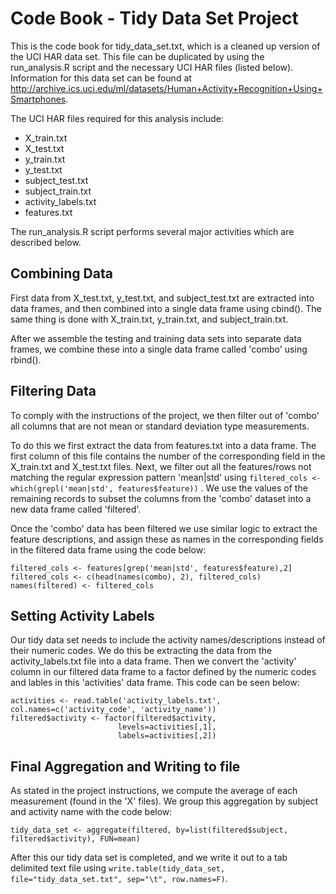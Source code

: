 Code Book - Tidy Data Set Project
===================================

This is the code book for tidy_data_set.txt, which is a cleaned up version of the UCI HAR data set.  This file can be duplicated by using the run_analysis.R script and the necessary UCI HAR files (listed below).  Information for this data set can be found at http://archive.ics.uci.edu/ml/datasets/Human+Activity+Recognition+Using+Smartphones.

The UCI HAR files required for this analysis include:
* X_train.txt
* X_test.txt
* y_train.txt
* y_test.txt
* subject_test.txt
* subject_train.txt
* activity_labels.txt
* features.txt

The run_analysis.R script performs several major activities which are described below.

Combining Data
---------------------------

First data from X_test.txt, y_test.txt, and subject_test.txt are extracted into data frames, and then combined into a single data frame using cbind().  The same thing is done with X_train.txt, y_train.txt, and subject_train.txt.  

After we assemble the testing and training data sets into separate data frames, we combine these into a single data frame called 'combo' using rbind().

Filtering Data
---------------------------
To comply with the instructions of the project, we then filter out of 'combo' all columns that are not mean or standard deviation type measurements.  

To do this we first extract the data from features.txt into a data frame.  The first column of this file contains the number of the corresponding field in the X_train.txt and X_test.txt files.  Next, we filter out all the features/rows not matching the regular expression pattern 'mean|std' using `filtered_cols <- which(grepl('mean|std', features$feature))` .  We use the values of the remaining records to subset the columns from the 'combo' dataset into a new data frame called 'filtered'.  

Once the 'combo' data has been filtered we use similar logic to extract the feature descriptions, and assign these as names in the corresponding fields in the filtered data frame using the code below:

    filtered_cols <- features[grep('mean|std', features$feature),2]
    filtered_cols <- c(head(names(combo), 2), filtered_cols)
    names(filtered) <- filtered_cols

Setting Activity Labels
---------------------------------
Our tidy data set needs to include the activity names/descriptions instead of their numeric codes.  We do this be extracting the data from the activity_labels.txt file into a data frame.  Then we convert the 'activity' column in our filtered data frame to a factor defined by the numeric codes and lables in this 'activities' data frame.  This code can be seen below:

    activities <- read.table('activity_labels.txt', col.names=c('activity_code', 'activity_name'))
    filtered$activity <- factor(filtered$activity, 
                            levels=activities[,1],
                            labels=activities[,2])

Final Aggregation and Writing to file
-----------------------------------------------
As stated in the project instructions, we compute the average of each measurement (found in the 'X' files).  We group this aggregation by subject and activity name with the code below:

    tidy_data_set <- aggregate(filtered, by=list(filtered$subject, filtered$activity), FUN=mean) 

After this our tidy data set is completed, and we write it out to a tab delimited text file using `write.table(tidy_data_set, file="tidy_data_set.txt", sep="\t", row.names=F)`.
